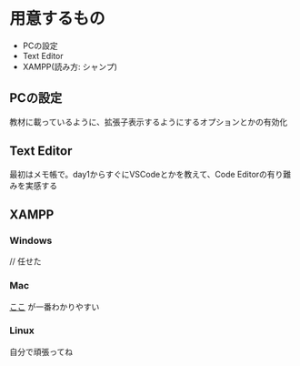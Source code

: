 # 用意するもの
- PCの設定
- Text Editor
- XAMPP(読み方: シャンプ)

## PCの設定
教材に載っているように、拡張子表示するようにするオプションとかの有効化

## Text Editor
最初はメモ帳で。day1からすぐにVSCodeとかを教えて、Code Editorの有り難みを実感する

## XAMPP
### Windows
// 任せた  

### Mac
 
[ここ](https://blanche-toile.com/web/mac-xampp) が一番わかりやすい

### Linux
自分で頑張ってね